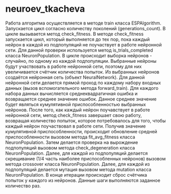 # neuroev_tkacheva

Работа алгоритма осуществляется в методе train класса ESPAlgorithm. Запускается цикл согласно количеству поколений (generations_count). В цикле вызывается метод check_fitness. В методе check_fitness запускается цикл, который выполняется до тех пор, пока каждый нейрон в каждой из подпопуляций не поучаствует в работе нейронной сети. Для данной проверки используется метод is_trials_completed класса NeuronPopulation. В цикле происходит выборка нейронов - случайно, по одному из каждой подпопуляции. Выбранные нейроны будут участвовать в работе нейронной сети, поэтому для них увеличивается счётчик количества попыток. Из выбранных нейронов создаётся нейронная сеть (объект NeuralNetwork). Для данной нейронной сети делается прямой проход по каждому набору входных данных (вызов вспомогательного метода forward_train). Для каждого набора данных вычисляется среднеквадратичная ошибка и возвращается среднее значение ошибок. Данное среднее значение будет являться кумулятивной приспособленностью выбранных нейронов. После того, как каждый нейрон поучавствует в работе нейронной сети, метод check_fitness завершает свою работу, возвращая количество попыток, которое потребовалось для того, чтобы каждый нейрон поучаствовал в работе сети. Получив значение кумулятивной приспособленности, происходит обновление средней приспособленности вызовом метода fit_avg_fitness класса NeuronPopulation. Затем делается проверка на вырождение подпопуляций вызовом метода check_degeneration класса NeuronPopulation. Далее, для каждой из подпопуляций делается скрещивание (1/4 часть наиболее приспособленных нейронов) вызовом метода crossover класса NeuronPopulation. Далее, для каждой из подпопуляций делается мутация вызовом метода mutation класса NeuronPopulation. В конце итерации происходит сброс счётчика попыток у каждого из нейронов. Данные шаги выполняются заданное количество раз.
